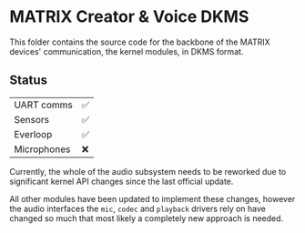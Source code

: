 # MATRIX Creator & Voice DKMS

This folder contains the source code for the backbone of the MATRIX devices' communication, the kernel modules, in DKMS format.

## Status

| | |
| - | - |
| UART comms | :white_check_mark: |
| Sensors | :white_check_mark: |
| Everloop | :white_check_mark: |
| Microphones | :x: |

Currently, the whole of the audio subsystem needs to be reworked due to significant kernel API changes since the last official update.

All other modules have been updated to implement these changes, however the audio interfaces the `mic`, `codec` and `playback` drivers rely on have changed so much that most likely a completely new approach is needed.